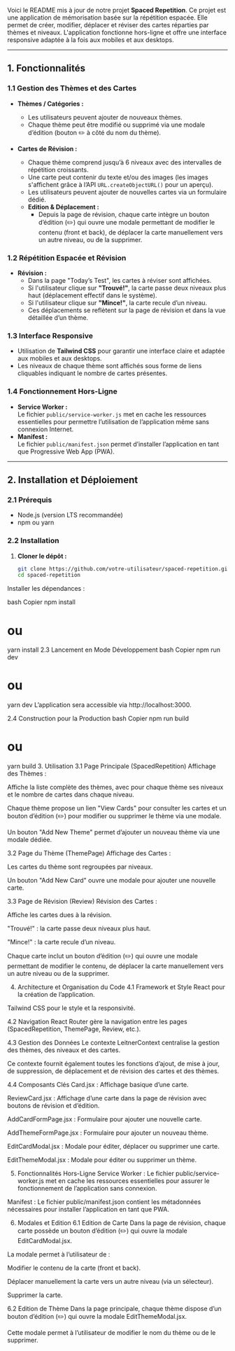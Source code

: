 
Voici le README mis à jour de notre projet **Spaced Repetition**. Ce projet est une application de mémorisation basée sur la répétition espacée. Elle permet de créer, modifier, déplacer et réviser des cartes réparties par thèmes et niveaux. L'application fonctionne hors-ligne et offre une interface responsive adaptée à la fois aux mobiles et aux desktops.

---

## 1. Fonctionnalités

### 1.1 Gestion des Thèmes et des Cartes

- **Thèmes / Catégories :**
  - Les utilisateurs peuvent ajouter de nouveaux thèmes.
  - Chaque thème peut être modifié ou supprimé via une modale d’édition (bouton ✏️ à côté du nom du thème).

- **Cartes de Révision :**
  - Chaque thème comprend jusqu’à 6 niveaux avec des intervalles de répétition croissants.
  - Une carte peut contenir du texte et/ou des images (les images s'affichent grâce à l’API `URL.createObjectURL()` pour un aperçu).
  - Les utilisateurs peuvent ajouter de nouvelles cartes via un formulaire dédié.
  - **Edition & Déplacement :**
    - Depuis la page de révision, chaque carte intègre un bouton d’édition (✏️) qui ouvre une modale permettant de modifier le contenu (front et back), de déplacer la carte manuellement vers un autre niveau, ou de la supprimer.

### 1.2 Répétition Espacée et Révision

- **Révision :**
  - Dans la page "Today’s Test", les cartes à réviser sont affichées.
  - Si l'utilisateur clique sur **"Trouvé!"**, la carte passe deux niveaux plus haut (déplacement effectif dans le système).
  - Si l'utilisateur clique sur **"Mince!"**, la carte recule d’un niveau.
  - Ces déplacements se reflètent sur la page de révision et dans la vue détaillée d’un thème.

### 1.3 Interface Responsive

- Utilisation de **Tailwind CSS** pour garantir une interface claire et adaptée aux mobiles et aux desktops.
- Les niveaux de chaque thème sont affichés sous forme de liens cliquables indiquant le nombre de cartes présentes.

### 1.4 Fonctionnement Hors-Ligne

- **Service Worker :**  
  Le fichier `public/service-worker.js` met en cache les ressources essentielles pour permettre l’utilisation de l’application même sans connexion Internet.
- **Manifest :**  
  Le fichier `public/manifest.json` permet d’installer l’application en tant que Progressive Web App (PWA).

---

## 2. Installation et Déploiement

### 2.1 Prérequis

- Node.js (version LTS recommandée)
- npm ou yarn

### 2.2 Installation

1. **Cloner le dépôt :**

   ```bash
   git clone https://github.com/votre-utilisateur/spaced-repetition.git
   cd spaced-repetition
Installer les dépendances :

bash
Copier
npm install
# ou
yarn install
2.3 Lancement en Mode Développement
bash
Copier
npm run dev
# ou
yarn dev
L’application sera accessible via http://localhost:3000.

2.4 Construction pour la Production
bash
Copier
npm run build
# ou
yarn build
3. Utilisation
3.1 Page Principale (SpacedRepetition)
Affichage des Thèmes :

Affiche la liste complète des thèmes, avec pour chaque thème ses niveaux et le nombre de cartes dans chaque niveau.

Chaque thème propose un lien "View Cards" pour consulter les cartes et un bouton d’édition (✏️) pour modifier ou supprimer le thème via une modale.

Un bouton "Add New Theme" permet d’ajouter un nouveau thème via une modale dédiée.

3.2 Page du Thème (ThemePage)
Affichage des Cartes :

Les cartes du thème sont regroupées par niveaux.

Un bouton "Add New Card" ouvre une modale pour ajouter une nouvelle carte.

3.3 Page de Révision (Review)
Révision des Cartes :

Affiche les cartes dues à la révision.

"Trouvé!" : la carte passe deux niveaux plus haut.

"Mince!" : la carte recule d’un niveau.

Chaque carte inclut un bouton d’édition (✏️) qui ouvre une modale permettant de modifier le contenu, de déplacer la carte manuellement vers un autre niveau ou de la supprimer.

4. Architecture et Organisation du Code
4.1 Framework et Style
React pour la création de l’application.

Tailwind CSS pour le style et la responsivité.

4.2 Navigation
React Router gère la navigation entre les pages (SpacedRepetition, ThemePage, Review, etc.).

4.3 Gestion des Données
Le contexte LeitnerContext centralise la gestion des thèmes, des niveaux et des cartes.

Ce contexte fournit également toutes les fonctions d’ajout, de mise à jour, de suppression, de déplacement et de révision des cartes et des thèmes.

4.4 Composants Clés
Card.jsx : Affichage basique d’une carte.

ReviewCard.jsx : Affichage d’une carte dans la page de révision avec boutons de révision et d’édition.

AddCardFormPage.jsx : Formulaire pour ajouter une nouvelle carte.

AddThemeFormPage.jsx : Formulaire pour ajouter un nouveau thème.

EditCardModal.jsx : Modale pour éditer, déplacer ou supprimer une carte.

EditThemeModal.jsx : Modale pour éditer ou supprimer un thème.

5. Fonctionnalités Hors-Ligne
Service Worker :
Le fichier public/service-worker.js met en cache les ressources essentielles pour assurer le fonctionnement de l’application sans connexion.

Manifest :
Le fichier public/manifest.json contient les métadonnées nécessaires pour installer l’application en tant que PWA.

6. Modales et Edition
6.1 Edition de Carte
Dans la page de révision, chaque carte possède un bouton d’édition (✏️) qui ouvre la modale EditCardModal.jsx.

La modale permet à l’utilisateur de :

Modifier le contenu de la carte (front et back).

Déplacer manuellement la carte vers un autre niveau (via un sélecteur).

Supprimer la carte.

6.2 Edition de Thème
Dans la page principale, chaque thème dispose d’un bouton d’édition (✏️) qui ouvre la modale EditThemeModal.jsx.

Cette modale permet à l’utilisateur de modifier le nom du thème ou de le supprimer.

